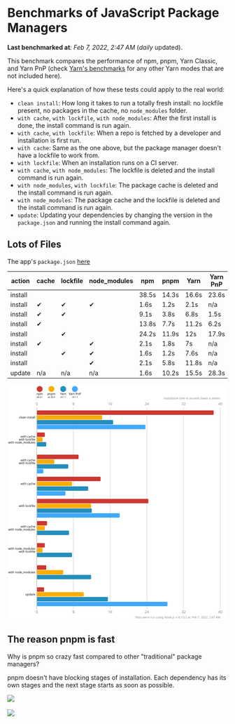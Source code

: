 # Benchmarks of JavaScript Package Managers

**Last benchmarked at**: _Feb 7, 2022, 2:47 AM_ (_daily_ updated).

This benchmark compares the performance of npm, pnpm, Yarn Classic, and Yarn PnP (check [Yarn's benchmarks](https://yarnpkg.com/benchmarks) for any other Yarn modes that are not included here).

Here's a quick explanation of how these tests could apply to the real world:

- `clean install`: How long it takes to run a totally fresh install: no lockfile present, no packages in the cache, no `node_modules` folder.
- `with cache`, `with lockfile`, `with node_modules`: After the first install is done, the install command is run again.
- `with cache`, `with lockfile`: When a repo is fetched by a developer and installation is first run.
- `with cache`: Same as the one above, but the package manager doesn't have a lockfile to work from.
- `with lockfile`: When an installation runs on a CI server.
- `with cache`, `with node_modules`: The lockfile is deleted and the install command is run again.
- `with node_modules`, `with lockfile`: The package cache is deleted and the install command is run again.
- `with node_modules`: The package cache and the lockfile is deleted and the install command is run again.
- `update`: Updating your dependencies by changing the version in the `package.json` and running the install command again.

## Lots of Files

The app's `package.json` [here](https://github.com/pnpm/pnpm.github.io/blob/main/benchmarks/fixtures/alotta-files/package.json)

| action  | cache | lockfile | node_modules| npm | pnpm | Yarn | Yarn PnP |
| ---     | ---   | ---      | ---         | --- | ---  | ---  | ---      |
| install |       |          |             | 38.5s | 14.3s | 16.6s | 23.6s |
| install | ✔     | ✔        | ✔           | 1.6s | 1.2s | 2.1s | n/a |
| install | ✔     | ✔        |             | 9.1s | 3.8s | 6.8s | 1.5s |
| install | ✔     |          |             | 13.8s | 7.7s | 11.2s | 6.2s |
| install |       | ✔        |             | 24.2s | 11.9s | 12s | 17.9s |
| install | ✔     |          | ✔           | 2.1s | 1.8s | 7s | n/a |
| install |       | ✔        | ✔           | 1.6s | 1.2s | 7.6s | n/a |
| install |       |          | ✔           | 2.1s | 5.8s | 11.8s | n/a |
| update  | n/a | n/a | n/a | 1.6s | 10.2s | 15.5s | 28.3s |

![Graph of the alotta-files results](../../static/img/benchmarks/alotta-files.svg)

## The reason pnpm is fast

Why is pnpm so crazy fast compared to other "traditional" package managers?

pnpm doesn't have blocking stages of installation. Each dependency has its own stages and the next stage starts as soon as possible.

![](/img/installation-stages-of-other-pms.png)

![](/img/installation-stages-of-pnpm.jpg)